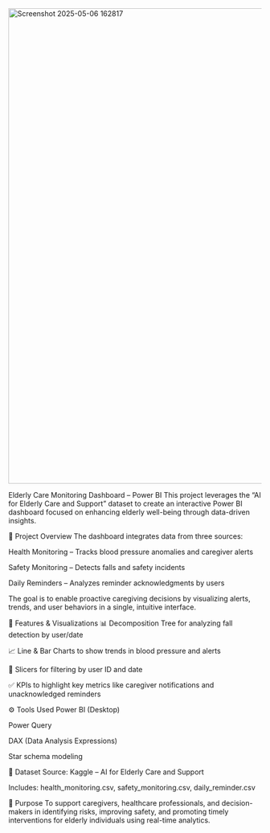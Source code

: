 <img width="1674" height="946" alt="Screenshot 2025-05-06 162817" src="https://github.com/user-attachments/assets/bf234017-acfb-42d4-b9f0-f81535533684" />

Elderly Care Monitoring Dashboard – Power BI
This project leverages the “AI for Elderly Care and Support” dataset to create an interactive Power BI dashboard focused on enhancing elderly well-being through data-driven insights.

📌 Project Overview
The dashboard integrates data from three sources:

Health Monitoring – Tracks blood pressure anomalies and caregiver alerts

Safety Monitoring – Detects falls and safety incidents

Daily Reminders – Analyzes reminder acknowledgments by users

The goal is to enable proactive caregiving decisions by visualizing alerts, trends, and user behaviors in a single, intuitive interface.

🧰 Features & Visualizations
📊 Decomposition Tree for analyzing fall detection by user/date

📈 Line & Bar Charts to show trends in blood pressure and alerts

🔁 Slicers for filtering by user ID and date

✅ KPIs to highlight key metrics like caregiver notifications and unacknowledged reminders

⚙️ Tools Used
Power BI (Desktop)

Power Query

DAX (Data Analysis Expressions)

Star schema modeling

📁 Dataset
Source: Kaggle – AI for Elderly Care and Support

Includes: health_monitoring.csv, safety_monitoring.csv, daily_reminder.csv

🎯 Purpose
To support caregivers, healthcare professionals, and decision-makers in identifying risks, improving safety, and promoting timely interventions for elderly individuals using real-time analytics.

